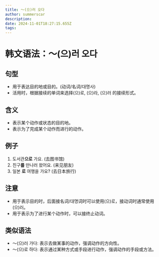 ```yaml
---
title: 〜(으)러 오다
author: summerscar
description:
date: 2024-11-01T18:27:15.655Z
tags:
---
```


# 韩文语法：〜(으)러 오다

## 句型
- 用于表达目的地或目的。(动词/名词/대명사)
- 活用时，根据接续的单词来选择(으)로, (으)라, (으)러 的接续形式。

## 含义
- 表示某个动作或状态的目的地。
- 表示为了完成某个动作而进行的动作。

## 例子
1. <Speak>도서관**으로** 가요.</Speak> (去图书馆)
2. <Speak>친구**를** 만나러 왔어요.</Speak> (来见朋友)
3. <Speak>일본 **로** 여행을 가요?</Speak> (去日本旅行)

## 注意
- 用于表示目的时，后面接名词/대명词时可以使用(으)로，接动词时通常使用(으)러。
- 用于表示为了进行某个动作时，可以接终止动词。

## 类似语法
- 〜(으)러 가다: 表示去做某事的动作，强调动作的方向性。
- 〜(으)로 하다: 表示通过某种方式或手段进行动作，强调动作的手段或方法。
